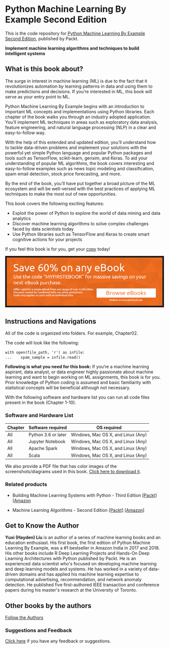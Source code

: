 # Python Machine Learning By Example Second Edition

<a href="https://www.amazon.in/Python-Machine-Learning-Example-Second-Edition-Hayden/dp/1789616727?utm_source=github&utm_medium=repository&utm_campaign="><img src="https://images-na.ssl-images-amazon.com/images/I/51A5AUe1wAL._SX404_BO1,204,203,200_.jpg" alt="" height="256px" align="right"></a>

This is the code repository for [Python Machine Learning By Example Second Edition](https://www.amazon.in/Python-Machine-Learning-Example-Second-Edition-Hayden/dp/1789616727?utm_source=github&utm_medium=repository&utm_campaign=%22), published by Packt.

**Implement machine learning algorithms and techniques to build intelligent systems**

## What is this book about?
The surge in interest in machine learning (ML) is due to the fact that it revolutionizes automation by learning patterns in data and using them to make predictions and decisions. If you’re interested in ML, this book will serve as your entry point to ML.

Python Machine Learning By Example begins with an introduction to important ML concepts and implementations using Python libraries. Each chapter of the book walks you through an industry adopted application. You’ll implement ML techniques in areas such as exploratory data analysis, feature engineering, and natural language processing (NLP) in a clear and easy-to-follow way.

With the help of this extended and updated edition, you’ll understand how to tackle data-driven problems and implement your solutions with the powerful yet simple Python language and popular Python packages and tools such as TensorFlow, scikit-learn, gensim, and Keras. To aid your understanding of popular ML algorithms, the book covers interesting and easy-to-follow examples such as news topic modeling and classification, spam email detection, stock price forecasting, and more.

By the end of the book, you’ll have put together a broad picture of the ML ecosystem and will be well-versed with the best practices of applying ML techniques to make the most out of new opportunities.

This book covers the following exciting features:
* Exploit the power of Python to explore the world of data mining and data analytics
* Discover machine learning algorithms to solve complex challenges faced by data scientists today
* Use Python libraries such as TensorFlow and Keras to create smart cognitive actions for your projects

If you feel this book is for you, get your [copy](https://www.amazon.com/dp/1-789-61672-7) today!

<a href="https://www.packtpub.com/?utm_source=github&utm_medium=banner&utm_campaign=GitHubBanner"><img src="https://raw.githubusercontent.com/PacktPublishing/GitHub/master/GitHub.png" 
alt="https://www.packtpub.com/" border="5" /></a>

## Instructions and Navigations
All of the code is organized into folders. For example, Chapter02.

The code will look like the following:
```
with open(file_path, 'r') as infile:
...    spam_sample = infile.read()
```

**Following is what you need for this book:**
If you’re a machine learning aspirant, data analyst, or data engineer highly passionate about machine learning and want to begin working on ML assignments, this book is for you. Prior knowledge of Python coding is assumed and basic familiarity with statistical concepts will be beneficial although not necessary.

With the following software and hardware list you can run all code files present in the book (Chapter 1-10).
### Software and Hardware List
| Chapter | Software required | OS required |
| -------- | ------------------------------------ | ----------------------------------- |
| All | Python 3.6 or later | Windows, Mac OS X, and Linux (Any) |
| All | Jupyter Notebook | Windows, Mac OS X, and Linux (Any) |
| All | Apache Spark | Windows, Mac OS X, and Linux (Any) |
| All | Scala | Windows, Mac OS X, and Linux (Any) |

We also provide a PDF file that has color images of the screenshots/diagrams used in this book. [Click here to download it](https://www.packtpub.com/sites/default/files/downloads/9781789616729_ColorImages.pdf).

### Related products
*  Building Machine Learning Systems with Python - Third Edition  [[Packt]](https://www.packtpub.com/big-data-and-business-intelligence/building-machine-learning-systems-python-third-edition) [[Amazon](https://www.amazon.com/gp/product/1788623223/ref=dbs_a_def_rwt_bibl_vppi_i0)

* Machine Learning Algorithms - Second Edition [[Packt]]() [[Amazon]](https://www.amazon.in/Machine-Learning-Algorithms-algorithms-learning/dp/1789347998/ref=sr_1_3?ie=UTF8&qid=1551877707&sr=8-3&keywords=Machine+Learning+Algorithms)

## Get to Know the Author
**Yuxi (Hayden) Liu**
is an author of a series of machine learning books and an education enthusiast. His first book, the first edition of Python Machine Learning By Example, was a #1 bestseller in Amazon India in 2017 and 2018. His other books include R Deep Learning Projects and Hands-On Deep Learning Architectures with Python published by Packt.
He is an experienced data scientist who's focused on developing machine learning and deep learning models and systems. He has worked in a variety of data-driven domains and has applied his machine learning expertise to computational advertising, recommendation, and network anomaly detection. He published five first-authored IEEE transaction and conference papers during his master's research at the University of Toronto.

## Other books by the authors
[ Follow the Authors ](https://www.amazon.in/Deep-Learning-Projects-techniques-develop/dp/1788478401/ref=asap_bc?ie=UTF8&utm_source=github&utm_medium=repository&utm_campaign=)

### Suggestions and Feedback
[Click here](https://docs.google.com/forms/d/e/1FAIpQLSdy7dATC6QmEL81FIUuymZ0Wy9vH1jHkvpY57OiMeKGqib_Ow/viewform) if you have any feedback or suggestions.


